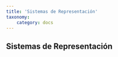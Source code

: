 ```yaml
---
title: 'Sistemas de Representación'
taxonomy:
    category: docs
---
```


## Sistemas de Representación

